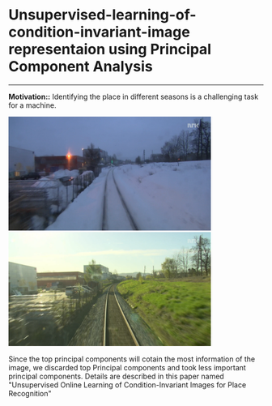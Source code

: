 # Unsupervised-learning-of-condition-invariant-image representaion using Principal Component Analysis

---

**Motivation::**
Identifying the place in different seasons is a challenging task for a machine.

<img src="images/winter-00358.png" width="400"> <img src="images/spring-00358.png" width="400">

Since the top principal components will cotain the most information of the image, we discarded top Principal components and took less important principal components. Details are described in this paper named "Unsupervised Online Learning of Condition-Invariant Images for Place
Recognition"
